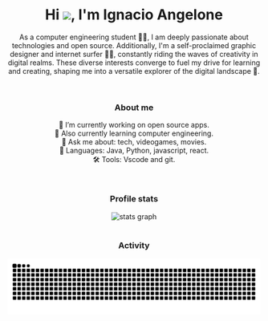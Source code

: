 <h1 align="center">Hi <img src="https://media.giphy.com/media/hvRJCLFzcasrR4ia7z/giphy.gif" width="35px"/>,  I'm Ignacio Angelone</h1>

<p align="center">As a computer engineering student 👨‍💻, I am deeply passionate about technologies and open source. Additionally, I'm a self-proclaimed graphic designer and internet surfer 🏄‍♂️, constantly riding the waves of creativity in digital realms. These diverse interests converge to fuel my drive for learning and creating, shaping me into a versatile explorer of the digital landscape 🌟.</p>


<br>


<h3 align="center">About me</h3>

<p align="center">🔭 I’m currently working on open source apps.<br>🌱 Also currently learning computer engineering.<br>💬 Ask me about: tech, videogames, movies.<br>🚀 Languages: Java, Python, javascript, react.<br>🛠 Tools: Vscode and git.</p>

<br>

<h3 align="center">
Profile stats</h3>


<div align="center">
  <img src="https://github-readme-stats.vercel.app/api?username=IgnacioAngelone&hide_title=false&hide_rank=false&show_icons=true&include_all_commits=true&count_private=true&disable_animations=false&theme=github_dark&locale=en&hide_border=true&order=1" height="200" alt="stats graph"  />
</div>

<br>

<h3 align="center">Activity</h3>
<img src="https://raw.githubusercontent.com/IgnacioAngelone/IgnacioAngelone/output/snake.svg" alt="Snake animation" />

